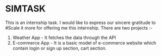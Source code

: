 # SIMTASK
This is an internship task.
I would like to express our sincere gratitude to #Scale it more for offering me this internship. 
There are two projects :-
1. Weather App - It fetches the data through the API
2. E-commerce App - It is a basic model of e-commerce website which contain login or sign up section, cart section. 
